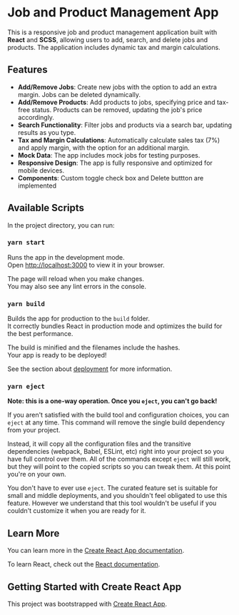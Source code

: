# Job and Product Management App

This is a responsive job and product management application built with **React** and **SCSS**, allowing users to add, search, and delete jobs and products. The application includes dynamic tax and margin calculations.

## Features

- **Add/Remove Jobs**: Create new jobs with the option to add an extra margin. Jobs can be deleted dynamically.
- **Add/Remove Products**: Add products to jobs, specifying price and tax-free status. Products can be removed, updating the job's price accordingly.
- **Search Functionality**: Filter jobs and products via a search bar, updating results as you type.
- **Tax and Margin Calculations**: Automatically calculate sales tax (7%) and apply margin, with the option for an additional margin.
- **Mock Data**: The app includes mock jobs for testing purposes.
- **Responsive Design**: The app is fully responsive and optimized for mobile devices.
- **Components**: Custom toggle check box and Delete buttton are implemented

## Available Scripts

In the project directory, you can run:

### `yarn start`

Runs the app in the development mode.\
Open [http://localhost:3000](http://localhost:3000) to view it in your browser.

The page will reload when you make changes.\
You may also see any lint errors in the console.

### `yarn build`

Builds the app for production to the `build` folder.\
It correctly bundles React in production mode and optimizes the build for the best performance.

The build is minified and the filenames include the hashes.\
Your app is ready to be deployed!

See the section about [deployment](https://facebook.github.io/create-react-app/docs/deployment) for more information.

### `yarn eject`

**Note: this is a one-way operation. Once you `eject`, you can't go back!**

If you aren't satisfied with the build tool and configuration choices, you can `eject` at any time. This command will remove the single build dependency from your project.

Instead, it will copy all the configuration files and the transitive dependencies (webpack, Babel, ESLint, etc) right into your project so you have full control over them. All of the commands except `eject` will still work, but they will point to the copied scripts so you can tweak them. At this point you're on your own.

You don't have to ever use `eject`. The curated feature set is suitable for small and middle deployments, and you shouldn't feel obligated to use this feature. However we understand that this tool wouldn't be useful if you couldn't customize it when you are ready for it.

## Learn More

You can learn more in the [Create React App documentation](https://facebook.github.io/create-react-app/docs/getting-started).

To learn React, check out the [React documentation](https://reactjs.org/).

## Getting Started with Create React App

This project was bootstrapped with [Create React App](https://github.com/facebook/create-react-app).
